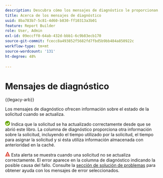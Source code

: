 ```yaml
---
description: Descubra cómo los mensajes de diagnóstico le proporcionan información sobre el estado de la solicitud.
title: Acerca de los mensajes de diagnóstico
uuid: 8ba783b7-5c81-4d60-b830-ff10313a3b01
feature: Report Builder
role: User, Admin
exl-id: 09eccff0-64ab-432d-bbb1-6c9b83ecb170
source-git-commit: fcecc8a493852f5682fd7fbd5b9bb484a850922c
workflow-type: tm+mt
source-wordcount: '131'
ht-degree: 48%

---
```


# Mensajes de diagnóstico

{{legacy-arb}}

Los mensajes de diagnóstico ofrecen información sobre el estado de la solicitud cuando se actualiza.

![Icono de marca de verificación verde que indica que la solicitud se actualizó correctamente.](assets/icon_notice_success.gif) Indica que la solicitud se ha actualizado correctamente desde que se abrió este libro. La columna de diagnóstico proporciona otra información sobre la solicitud, incluyendo el tiempo utilizado por la solicitud, el tiempo para asignar la solicitud y si ésta utiliza información almacenada con anterioridad en la caché.

![Icono de triángulo rojo con signo de exclamación que indica que la actualización de la solicitud falló.](assets/icon_notice_warn.gif) Esta alerta se muestra cuando una solicitud no se actualiza correctamente. El error aparece en la columna de diagnóstico indicando la posible causa del fallo. Consulte la [sección de solución de problemas](/help/analyze/legacy-report-builder/troubleshoot.md) para obtener ayuda con los mensajes de error seleccionados.
